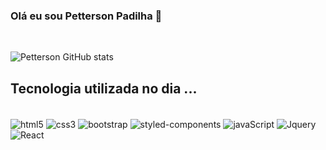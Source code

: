 

### Olá eu sou Petterson Padilha 🚀
<br/>

![Petterson GitHub stats](https://github-readme-stats.vercel.app/api?username=petterpadilha&show_icons=true&theme=radical)


## Tecnologia utilizada no dia ...

<div style="display: inline block"><br/>
<img align="center"alt="html5" src="https://img.shields.io/badge/HTML5-E34F26?style=for-the-badge&logo=html5&logoColor=white"/>
<img align="center"alt="css3" src="https://img.shields.io/badge/CSS3-1572B6?style=for-the-badge&logo=css3&logoColor=white"/>
<img align="center"alt="bootstrap" src="https://img.shields.io/badge/Bootstrap-563D7C?style=for-the-badge&logo=bootstrap&logoColor=white"/>
<img align="center"alt="styled-components" src="https://img.shields.io/badge/styled--components-DB7093?style=for-the-badge&logo=styled-components&logoColor=white"/>
<img align="center"alt="javaScript" src="https://img.shields.io/badge/JavaScript-F7DF1E?style=for-the-badge&logo=javascript&logoColor=black"/>
<img align="center"alt="Jquery" src="https://img.shields.io/badge/jQuery-0769AD?style=for-the-badge&logo=jquery&logoColor=white"/>
<img align="center"alt="React" src="https://img.shields.io/badge/React-20232A?style=for-the-badge&logo=react&logoColor=61DAFB"/>

</div>
